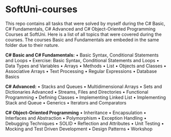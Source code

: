 # SoftUni-courses
This repo contains all tasks that were solved by myself during the C# Basic, C# Fundamentals, C# Advanced and C# Object-Oriented Programming Courses at SoftUni. Here is a list of all topics that were covered during the courses. The courses Basic and Fundamentals are embeded in the same folder due to their nature. 

**C# Basic and C# Fundamentals:**
    • Basic Syntax, Conditional Statements and Loops
    • Exercise: Basic Syntax, Conditional Statements and Loops
    • Data Types and Variables
    • Arrays
    • Methods
    • List
    • Objects and Classes
    • Associative Arrays
    • Text Processing
    • Regular Expressions
    • Database Basics
    
**C# Advanced:**
    • Stacks and Queues
    •  Multidimensional Arrays
    • Sets and Dictionaries Advanced
    • Streams, Files and Directories
    • Functional Programming
    • Defining Classes
    • Implementing Linked List
    • Implementing Stack and Queue
    • Generics
    • Iterators and Comparators
    
**C# Object-Oriented Programming**
    • Inheritance
    • Encapsulation
    • Interfaces and Abstraction
    • Polymorphism
    • Exception Handling
    • Debugging Techniques
    • SOLID
    • Reflection and Attributes
    • Unit Testing
    • Mocking and Test Driven Development
    • Design Patterns
    • Workshop



      



      



